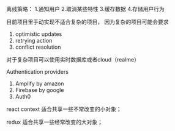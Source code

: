 离线策略：
1.通知用户
2.取消某些特性
3.缓存数据
4.存储用户行为

目前项目里手动实现不适合复杂的项目，
因为复杂的项目可能会要求
1. optimistic updates
2. retrying action
3. conflict resolution

对于复杂项目可以使用实时数据库或者cloud（realme）

Authentication providers
1. Amplify by amazon
2. Firebase by google
3. Auth0

react context
适合共享一些不常改变的小对象；

redux
适合共享一些经常改变的大对象；